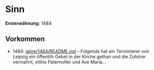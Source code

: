 # Sinn

**Ersterwähnung:** 1484

## Vorkommen
- 1484: [jahre/1484/README.md](../jahre/1484/README.md) – Folgends hat ein Terminierer von Leipzig ein
öffentlih Gebet in der Kirche gethan und die Zuhörer
vermahnt, etlihe Paternoſter und Ave Maria...
